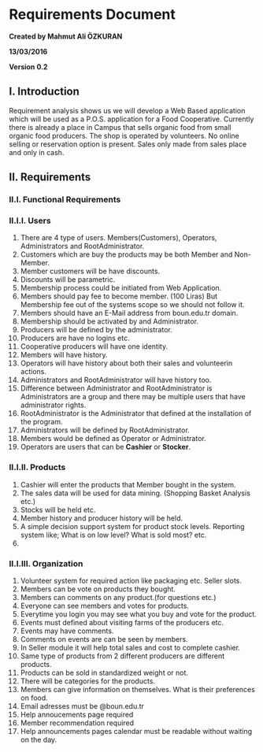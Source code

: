 # Requirements Document

**Created by Mahmut Ali ÖZKURAN**

**13/03/2016**

**Version 0.2**

## I. Introduction

Requirement analysis shows us we will develop a Web Based application which will be used as a P.O.S. application for a Food Cooperative. Currently there is already a place in Campus that sells organic food from small organic food producers. The shop is operated by volunteers. No online selling or reservation option is present. Sales only made from sales place and only in cash.

## II. Requirements

### II.I. Functional Requirements

### II.I.I. Users

1. There are 4 type of users. Members(Customers), Operators, Administrators and RootAdministrator.
2. Customers which are buy the products may be both Member and Non-Member. 
3. Member customers will be have discounts. 
4. Discounts will be parametric.
5. Membership process could be initiated from Web Application.
6. Members should pay fee to become member. (100 Liras) But Membership fee out of the systems scope so we should not follow it.
7. Members should have an E-Mail address from boun.edu.tr domain.
8. Membership should be activated by and Administrator.
9. Producers will be defined by the administrator.
10. Producers are have no logins etc.
11. Cooperative producers will have one identity.
12. Members will have history.
13. Operators will have history about both their sales and volunteerin actions.
14. Administrators and RootAdministrator will have history too.
15. Difference between Administrator and RootAdministrator is Administrators are a group and there may be multiple users that have administrator rights. 
16. RootAdministrator is the Administrator that defined at the installation of the program.
17. Administrators will be defined by RootAdministrator.
18. Members would be defined as Operator or Administrator.
19. Operators are users that can be **Cashier** or **Stocker**. 

### II.I.II. Products

1. Cashier will enter the products that Member bought in the system. 
2. The sales data will be used for data mining. (Shopping Basket Analysis etc.) 
3. Stocks will be held etc.
4. Member history and producer history will be held.
5. A simple decision support system for product stock levels. Reporting system like; What is on low level? What is sold most? etc.
6. 

### II.I.III. Organization

1. Volunteer system for required action like packaging etc. Seller slots.
2. Members can be vote on products they bought. 
3. Members can comments on any product.(for questions etc.)
4. Everyone can see members and votes for products. 
5. Everytime you login you may see what you buy and vote for the product.
6. Events must defined about visiting farms of the producers etc.
7. Events may have comments.
7. Comments on events are can be seen by members.
8. In Seller module it will help total sales and cost to complete cashier.
19. Same type of products from 2 different producers are different products.
20. Products can be sold in standardized weight or not.
21. There will be categories for the products.
22. Members can give information on themselves. What is their preferences on food.
23. Email adresses must be @boun.edu.tr
24. Help annoucements page required
25. Member recommendation required
26. Help announcements pages calendar must be readable without waiting on the day.
